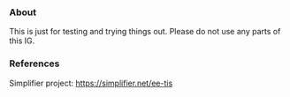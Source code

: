 ### About

This is just for testing and trying things out. Please do not use any parts of this IG.

### References

Simplifier project: https://simplifier.net/ee-tis 
